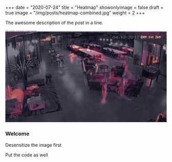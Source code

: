 +++
date = "2020-07-24"
title = "Heatmap"
showonlyimage = false
draft = true
image = "/img/posts/heatmap-combined.jpg"
weight = 2
+++

The awesome description of the post in a line.
<!--more-->

![img](/img/posts/heatmap-combined.jpg)

### Welcome

Desensitize the image first

Put the code as well